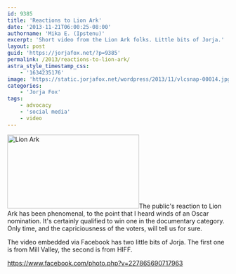 ```yaml
---
id: 9385
title: 'Reactions to Lion Ark'
date: '2013-11-21T06:00:25-08:00'
authorname: 'Mika E. (Ipstenu)'
excerpt: 'Short video from the Lion Ark folks. Little bits of Jorja.'
layout: post
guid: 'https://jorjafox.net/?p=9385'
permalink: /2013/reactions-to-lion-ark/
astra_style_timestamp_css:
    - '1634235176'
image: 'https://static.jorjafox.net/wordpress/2013/11/vlcsnap-00014.jpg'
categories:
    - 'Jorja Fox'
tags:
    - advocacy
    - 'social media'
    - video
---
```


<img class="alignleft size-medium wp-image-9386" alt="Lion Ark" src="//static.jorjafox.net/wordpress/2013/11/vlcsnap-00014.jpg" width="300" height="168" />The public's reaction to Lion Ark has been phenomenal, to the point that I heard winds of an Oscar nomination. It's certainly qualified to win one in the documentary category. Only time, and the capriciousness of the voters, will tell us for sure.

The video embedded via Facebook has two little bits of Jorja. The first one is from Mill Valley, the second is from HIFF.

https://www.facebook.com/photo.php?v=227865690717963
